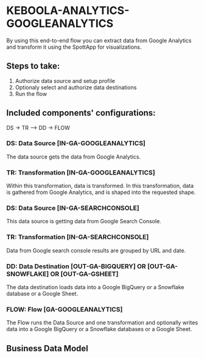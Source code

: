 # KEBOOLA-ANALYTICS-GOOGLEANALYTICS

By using this end-to-end flow you can extract data from Google Analytics and transform it using the SpottApp for visualizations.

## Steps to take:
1. Authorize data source and setup profile
2. Optionaly select and authorize data destinations
3. Run the flow

## Included components' configurations:
DS -> TR –> DD -> FLOW

### DS: Data Source [IN-GA-GOOGLEANALYTICS] 

The data source gets the data from Google Analytics.

### TR: Transformation [IN-GA-GOOGLEANALYTICS] 

Within this transformation, data is transformed. In this transformation, data is gathered from Google Analytics, and is shaped into the requested shape.

### DS: Data Source [IN-GA-SEARCHCONSOLE]

This data source is getting data from Google Search Console.

### TR: Transformation [IN-GA-SEARCHCONSOLE]

Data from Google search console results are grouped by URL and date. 

### DD: Data Destination [OUT-GA-BIGQUERY]  OR [OUT-GA-SNOWFLAKE] OR [OUT-GA-GSHEET]

The data destination loads data into a Google BigQuery or a Snowflake database or a Google Sheet.

### FLOW: Flow [GA-GOOGLEANALYTICS]
The Flow runs the Data Source and one transformation and optionally writes data into a Google BigQuery or a Snowflake databases or a Google Sheet.

## Business Data Model


